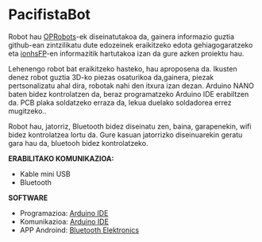 # PacifistaBot
Robot hau [OPRobots](https://github.com/OPRobots)-ek diseinatutakoa da, gainera informazio guztia github-ean zintzilikatu dute edozeinek eraikitzeko edota gehiagogaratzeko eta [ionhsFP](https://github.com/ionhsFP)-en informazitik hartutakoa izan da gure azken proiektu hau.

Lehenengo robot bat eraikitzeko hasteko, hau aproposena da. Ikusten denez robot guztia 3D-ko piezas osaturikoa da,gainera, piezak pertsonalizatu ahal dira, robotak nahi den itxura izan dezan. Arduino NANO baten bidez kontrolatzen da, beraz programatzeko Arduino IDE erabiltzen da. PCB plaka soldatzeko erraza da, lekua duelako soldadorea errez mugitzeko..


Robot hau, jatorriz, Bluetooth bidez diseinatu zen, baina, garapenekin, wifi bidez kontrolatzea lortu da. Gure kasuan jatorrizko diseinuarekin geratu gara hau da, bluetooh bidez kontrolatzeko. 

**ERABILITAKO KOMUNIKAZIOA:**
- Kable mini USB
- Bluetooth

**SOFTWARE**
- Programazioa: [Arduino IDE](https://www.arduino.cc/en/software)
- Komunikazioa: [Arduino IDE](https://www.arduino.cc/)
- APP Androind: [Bluetooth Elektronics](https://www.keuwl.com/apps/bluetoothelectronics/)

